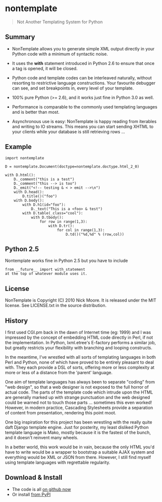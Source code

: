 nontemplate
===========

> Not Another Templating System for Python

Summary
-------

* NonTemplate allows you to generate simple XML output directly
  in your Python code with a minimum of syntactic noise.

* It uses the **with** statement introduced in Python 2.6 to ensure
  that once a tag is opened, it will be closed.

* Python code and template codes can be interleaved naturally,
  without resorting to restrictive language constructions.
  Your favourite debugger can see, and set breakpoints in, every
  level of your template.

* 100% pure Python (>= 2.6), and it works just fine in Python
  3.0 as well.
   
* Performance is comparable to the commonly used templating languages
  and is better than most.

* Asynchronous use is easy: NonTemplate is happy reading from iterables
  and writing to IO streams.  This means you can start sending XHTML
  to your clients while your database is still retrieving rows ... 


Example
-------

    import nontemplate

    D = nontemplate.Document(doctype=nontemplate.doctype.html_2_0)
    
    with D.html():
        D._comment("this is a test")
        D._comment("this --> is too")
        D._emit("<!-- testing & < > emit -->\n")
        with D.head():
            D.title()("foo")
        with D.body():
            with D.h1(id="foo"):
                D._text("This is a <foo> & test")
            with D.table(_class="cool"):
                with D.tbody():
                    for row in range(1,3):
                        with D.tr():
                            for col in range(1,3):
                                D.td()("%d,%d" % (row,col))


Python 2.5
----------

Nontemplate works fine in Python 2.5 but you have to include

    from __future__ import with_statement
    at the top of whatever module uses it.

License
-------

NonTemplate is Copyright (C) 2010 Nick Moore. It is released under the MIT license. See LICENSE.txt in the source distribution.

History
-------

I first used CGI.pm back in the dawn of Internet time (eg: 1999) and I was impressed by the concept of embedding HTML code directly in Perl, if not the implementation. In Python, lxml.etree's E-factory performs a similar job, but greatly restricts your flexibility with branching and looping constructs.

In the meantime, I've wrestled with all sorts of templating languages in both Perl and Python, none of which have proved to be entirely pleasant to deal with. They each provide a DSL of sorts, offering more or less complexity at more or less of a distance from the 'parent' language.

One aim of template languages has always been to separate "coding" from "web design", so that a web designer is not exposed to the full horror of actual code. The parts of the template code which intrude upon the HTML are generally marked up with strange punctuation and the web designed could be warned not to touch those parts ... sometimes this even worked! However, in modern practice, Cascading Stylesheets provide a separation of content from presentation, rendering this point moot.

One big inspiration for this project has been wrestling with the really quite daft Django template engine. Just for posterity, my least disliked Python template language is Mako, mostly because it is the fastest of the bunch, and it doesn't reinvent many wheels.

In a better world, this work would be in vain, because the only HTML you'd have to write would be a wrapper to bootstrap a suitable AJAX system and everything would be XML or JSON from there. However, I still find myself using template languages with regrettable regularity.


Download & Install
------------------

* The code is all [on github now](https://github.com/nickzoic/nontemplate) 
* Or install [from PyPI](https://pypi.python.org/pypi/nontemplate/0.12)
